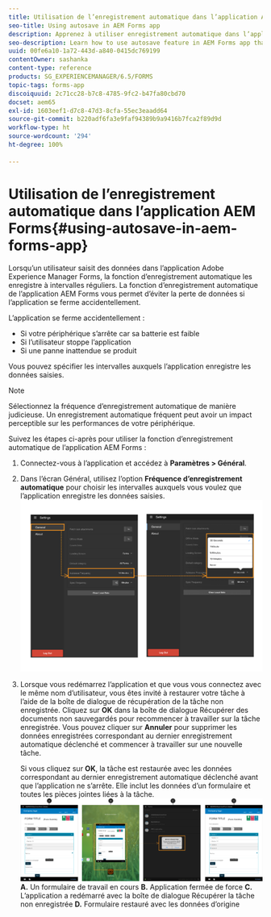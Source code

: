 ```yaml
---
title: Utilisation de l’enregistrement automatique dans l’application AEM Forms
seo-title: Using autosave in AEM Forms app
description: Apprenez à utiliser enregistrement automatique dans l’application AEM Forms afin d’éviter la perte de données.
seo-description: Learn how to use autosave feature in AEM Forms app that lets you avoid data loss.
uuid: 00fe6a10-1a72-443d-a840-0415dc769199
contentOwner: sashanka
content-type: reference
products: SG_EXPERIENCEMANAGER/6.5/FORMS
topic-tags: forms-app
discoiquuid: 2c71cc28-b7c8-4785-9fc2-b47fa80cbd70
docset: aem65
exl-id: 1603eef1-d7c8-47d3-8cfa-55ec3eaadd64
source-git-commit: b220adf6fa3e9faf94389b9a9416b7fca2f89d9d
workflow-type: ht
source-wordcount: '294'
ht-degree: 100%

---
```


# Utilisation de l’enregistrement automatique dans l’application AEM Forms{#using-autosave-in-aem-forms-app}

Lorsqu’un utilisateur saisit des données dans l’application Adobe Experience Manager Forms, la fonction d’enregistrement automatique les enregistre à intervalles réguliers. La fonction d’enregistrement automatique de l’application AEM Forms vous permet d’éviter la perte de données si l’application se ferme accidentellement.

L’application se ferme accidentellement :

* Si votre périphérique s’arrête car sa batterie est faible
* Si l’utilisateur stoppe l’application
* Si une panne inattendue se produit

Vous pouvez spécifier les intervalles auxquels l’application enregistre les données saisies.

>[!NOTE]
>
>Sélectionnez la fréquence d’enregistrement automatique de manière judicieuse. Un enregistrement automatique fréquent peut avoir un impact perceptible sur les performances de votre périphérique.

Suivez les étapes ci-après pour utiliser la fonction d’enregistrement automatique de l’application AEM Forms :

1. Connectez-vous à l’application et accédez à **Paramètres > Général**.
1. Dans l’écran Général, utilisez l’option **Fréquence d’enregistrement automatique** pour choisir les intervalles auxquels vous voulez que l’application enregistre les données saisies.
   [ ![Définition de la fréquence d’enregistrement automatique](assets/using-autosave-freq-07.png)](assets/using-autosave-freq-07-1.png)

1. Lorsque vous redémarrez l’application et que vous vous connectez avec le même nom d’utilisateur, vous êtes invité à restaurer votre tâche à l’aide de la boîte de dialogue de récupération de la tâche non enregistrée. Cliquez sur **OK** dans la boîte de dialogue Récupérer des documents non sauvegardés pour recommencer à travailler sur la tâche enregistrée. Vous pouvez cliquer sur **Annuler** pour supprimer les données enregistrées correspondant au dernier enregistrement automatique déclenché et commencer à travailler sur une nouvelle tâche.

   Si vous cliquez sur **OK**, la tâche est restaurée avec les données correspondant au dernier enregistrement automatique déclenché avant que l’application ne s’arrête. Elle inclut les données d’un formulaire et toutes les pièces jointes liées à la tâche.
   [ ![Obtenir une tâche récupérée ](assets/autosave-flow.png)](assets/using-autosave-freq-06.png)**A.** Un formulaire de travail en cours **B.** Application fermée de force **C.** L’application a redémarré avec la boîte de dialogue Récupérer la tâche non enregistrée **D.** Formulaire restauré avec les données d’origine
